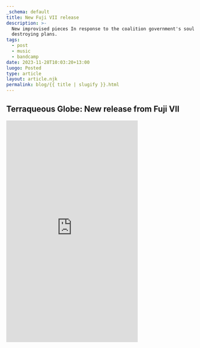 ```yaml
---
_schema: default
title: New Fuji VII release
description: >-
  New improvised pieces In response to the coalition government's soul
  destroying plans.
tags:
  - post
  - music
  - bandcamp
date: 2023-11-28T10:03:20+13:00
luogo: Posted
type: article
layout: article.njk
permalink: blog/{{ title | slugify }}.html
---
```

## Terraqueous Globe: New release from Fuji VII

<iframe style="border: 0; width: 350px; height: 588px;" src="https://bandcamp.com/EmbeddedPlayer/album=2180942122/size=large/bgcol=ffffff/linkcol=333333/transparent=true/" seamless><a href="https://fujivii.bandcamp.com/album/terraqueous-globe">Terraqueous Globe by Fuji VII</a></iframe>